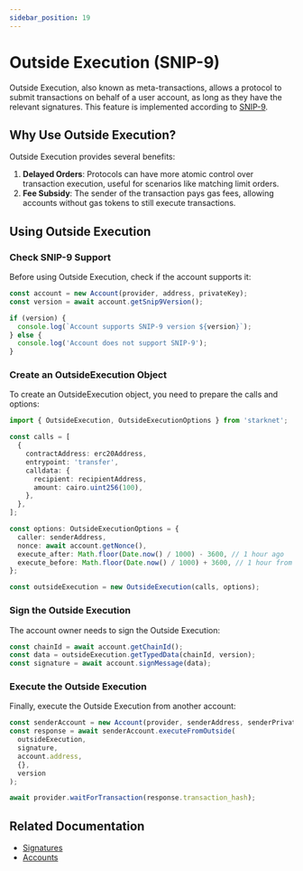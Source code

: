 ```yaml
---
sidebar_position: 19
---
```


# Outside Execution (SNIP-9)

Outside Execution, also known as meta-transactions, allows a protocol to submit transactions on behalf of a user account, as long as they have the relevant signatures. This feature is implemented according to [SNIP-9](https://github.com/starknet-io/SNIPs/blob/main/SNIPS/snip-9.md).

## Why Use Outside Execution?

Outside Execution provides several benefits:

1. **Delayed Orders**: Protocols can have more atomic control over transaction execution, useful for scenarios like matching limit orders.
2. **Fee Subsidy**: The sender of the transaction pays gas fees, allowing accounts without gas tokens to still execute transactions.

## Using Outside Execution

### Check SNIP-9 Support

Before using Outside Execution, check if the account supports it:

```typescript
const account = new Account(provider, address, privateKey);
const version = await account.getSnip9Version();

if (version) {
  console.log(`Account supports SNIP-9 version ${version}`);
} else {
  console.log('Account does not support SNIP-9');
}
```

### Create an OutsideExecution Object

To create an OutsideExecution object, you need to prepare the calls and options:

```typescript
import { OutsideExecution, OutsideExecutionOptions } from 'starknet';

const calls = [
  {
    contractAddress: erc20Address,
    entrypoint: 'transfer',
    calldata: {
      recipient: recipientAddress,
      amount: cairo.uint256(100),
    },
  },
];

const options: OutsideExecutionOptions = {
  caller: senderAddress,
  nonce: await account.getNonce(),
  execute_after: Math.floor(Date.now() / 1000) - 3600, // 1 hour ago
  execute_before: Math.floor(Date.now() / 1000) + 3600, // 1 hour from now
};

const outsideExecution = new OutsideExecution(calls, options);
```

### Sign the Outside Execution

The account owner needs to sign the Outside Execution:

```typescript
const chainId = await account.getChainId();
const data = outsideExecution.getTypedData(chainId, version);
const signature = await account.signMessage(data);
```

### Execute the Outside Execution

Finally, execute the Outside Execution from another account:

```typescript
const senderAccount = new Account(provider, senderAddress, senderPrivateKey);
const response = await senderAccount.executeFromOutside(
  outsideExecution,
  signature,
  account.address,
  {},
  version
);

await provider.waitForTransaction(response.transaction_hash);
```

## Related Documentation

- [Signatures](./signature.md)
- [Accounts](./accounts.md)
